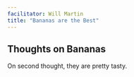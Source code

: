 ```yaml
---
facilitator: Will Martin
title: "Bananas are the Best"
---
```


## Thoughts on Bananas

On second thought, they are pretty tasty.
